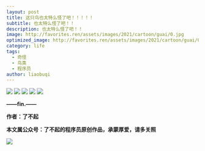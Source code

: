 ```yaml
---
layout: post
title: 这只鸟也太特么怪了吧！！！！！
subtitle: 也太特么怪了吧！！
description: 也太特么怪了吧！！
image: http://favorites.ren/assets/images/2021/cartoon/guai/0.jpg
optimized_image: http://favorites.ren/assets/images/2021/cartoon/guai/0.jpg
category: life
tags:
  - 奇怪
  - 鸟类
  - 程序员
author: liaobuqi
---
```




![](http://favorites.ren/assets/images/2021/cartoon/bianbie/640.jpeg)
![](http://favorites.ren/assets/images/2021/cartoon/guai/640.jpeg)
![](http://favorites.ren/assets/images/2021/cartoon/guai/640-1.jpeg)
![](http://favorites.ren/assets/images/2021/cartoon/guai/640-2.jpeg)
![](http://favorites.ren/assets/images/2021/cartoon/guai/640-3.jpeg)

**——fin.——**

**作者：了不起**

**本文属公众号：了不起的程序员原创作品，承蒙厚爱，请多关照**

![](http://favorites.ren/assets/images/2021/cartoon/moyu/640-3.jpeg)


